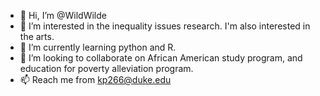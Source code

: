 - 👋 Hi, I’m @WildWilde
- 👀 I’m interested in the inequality issues research. I'm also interested in the arts.
- 🌱 I’m currently learning python and R.
- 💞️ I’m looking to collaborate on African American study program, and education for poverty alleviation program.
- 📫 Reach me from kp266@duke.edu

<!---
WildWilde/WildWilde is a ✨ special ✨ repository because its `README.md` (this file) appears on your GitHub profile.
You can click the Preview link to take a look at your changes.
--->
